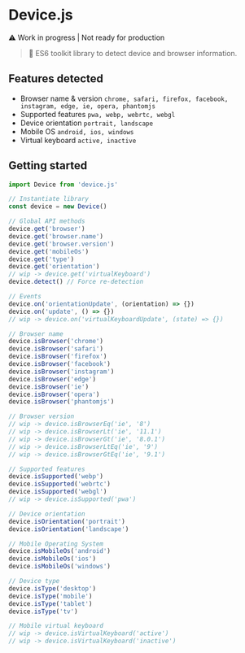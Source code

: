 # Device.js

⚠️ Work in progress | Not ready for production

> 🎲 ES6 toolkit library to detect device and browser information.


## Features detected

- Browser name & version `chrome, safari, firefox, facebook, instagram, edge, ie, opera, phantomjs`
- Supported features `pwa, webp, webrtc, webgl`
- Device orientation `portrait, landscape`
- Mobile OS `android, ios, windows`
- Virtual keyboard `active, inactive`


## Getting started

```javascript
import Device from 'device.js'

// Instantiate library
const device = new Device()

// Global API methods
device.get('browser')
device.get('browser.name')
device.get('browser.version')
device.get('mobileOs')
device.get('type')
device.get('orientation')
// wip -> device.get('virtualKeyboard')
device.detect() // Force re-detection

// Events
device.on('orientationUpdate', (orientation) => {})
device.on('update', () => {})
// wip -> device.on('virtualKeyboardUpdate', (state) => {})

// Browser name
device.isBrowser('chrome')
device.isBrowser('safari')
device.isBrowser('firefox')
device.isBrowser('facebook')
device.isBrowser('instagram')
device.isBrowser('edge')
device.isBrowser('ie')
device.isBrowser('opera')
device.isBrowser('phantomjs')

// Browser version
// wip -> device.isBrowserEq('ie', '8')
// wip -> device.isBrowserLt('ie', '11.1')
// wip -> device.isBrowserGt('ie', '8.0.1')
// wip -> device.isBrowserLtEq('ie', '9')
// wip -> device.isBrowserGtEq('ie', '9.1')

// Supported features
device.isSupported('webp')
device.isSupported('webrtc')
device.isSupported('webgl')
// wip -> device.isSupported('pwa')

// Device orientation
device.isOrientation('portrait')
device.isOrientation('landscape')

// Mobile Operating System
device.isMobileOs('android')
device.isMobileOs('ios')
device.isMobileOs('windows')

// Device type
device.isType('desktop')
device.isType('mobile')
device.isType('tablet')
device.isType('tv')

// Mobile virtual keyboard
// wip -> device.isVirtualKeyboard('active')
// wip -> device.isVirtualKeyboard('inactive')
```
